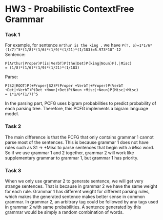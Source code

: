 # HW3 - Proabilistic ContextFree Grammar

### Task 1
For example, for sentence `Arthur is the king .` we have `P(T, S)=1*1/6*(1/7)^5*(1/8)*(1/6)*(1/9)*(1/21)*(1/183)=5.973*10^-12`  
Sentence:
```
P(Arthur|Proper)P(is|VerbT)P(the|Det)P(king|Noun)P(.|Misc) 
= (1/8)*(1/6)*(1/9)*(1/21)*(1/183)
```
Parse:
```
P(S2|ROOT)P(+Proper|S2)P(Proper +VerbT|+Proper)P(VerbT +Det|+VerbT)P(Det +Noun|+Det)P(Noun +Misc|+Noun)P(Misc|+Misc)
= 1*1/6*(1/7)^5
```
In the parsing part, PCFG uses bigram probabilities to predict probability of each parsing tree.
Therefore, this PCFG implements a bigram language model. 

### Task 2
The main difference is that the PCFG that only contains grammar 1 cannot parse most of the sentences. This is because grammar 1 does not have rules such as S1 -> +Misc to parse sentences that begin with a *Misc* word. So if we use grammar 1 and 2 together, grammar 2 will work like supplementary grammar to grammar 1, but grammar 1 has priority.

### Task 3
When we only use grammar 2 to generate sentence, we will get very strange sentences. That is because in grammar 2 we have the same weight for each rule.  Grammar 1 has different weight for different parsing rules, which makes the generated sentence makes better sense in common grammar. In grammar 2, an arbitrary tag could be followed by any tags used in grammar 2 with same probabilities. A sentence generated by this grammar would be simply a random combination of words.
